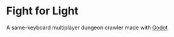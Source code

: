 # Fight for Light
 A same-keyboard multiplayer dungeon crawler made with [Godot](https://godotengine.org)
